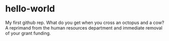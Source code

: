 # hello-world
My first github rep. 
What do you get when you cross an octopus and a cow?
A reprimand from the human resources department and immediate removal of your grant funding. 
